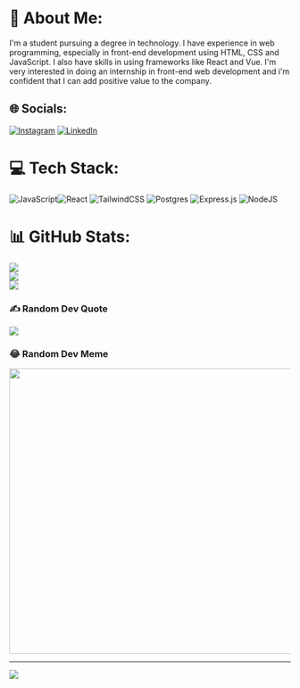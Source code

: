 # 💫 About Me:
I'm a student pursuing a degree in technology. I have experience in web programming, especially in front-end development using HTML, CSS and JavaScript. I also have skills in using frameworks like React and Vue. I'm very interested in doing an internship in front-end web development and i'm confident that I can add positive value to the company.


## 🌐 Socials:
[![Instagram](https://img.shields.io/badge/Instagram-%23E4405F.svg?logo=Instagram&logoColor=white)](https://instagram.com/mnfs.dev) [![LinkedIn](https://img.shields.io/badge/LinkedIn-%230077B5.svg?logo=linkedin&logoColor=white)](https://linkedin.com/in/mohammad-nurfahmi-sugiarto) 

# 💻 Tech Stack:
![JavaScript](https://img.shields.io/badge/javascript-%23323330.svg?style=for-the-badge&logo=javascript&logoColor=%23F7DF1E)![React](https://img.shields.io/badge/react-%2320232a.svg?style=for-the-badge&logo=react&logoColor=%2361DAFB) ![TailwindCSS](https://img.shields.io/badge/tailwindcss-%2338B2AC.svg?style=for-the-badge&logo=tailwind-css&logoColor=white) ![Postgres](https://img.shields.io/badge/postgres-%23316192.svg?style=for-the-badge&logo=postgresql&logoColor=white)  ![Express.js](https://img.shields.io/badge/express.js-%23404d59.svg?style=for-the-badge&logo=express&logoColor=%2361DAFB)   ![NodeJS](https://img.shields.io/badge/node.js-6DA55F?style=for-the-badge&logo=node.js&logoColor=white) 
# 📊 GitHub Stats:
![](https://github-readme-stats.vercel.app/api?username=sugiartofahmi&theme=dark&hide_border=true&include_all_commits=true&count_private=false)<br/>
![](https://github-readme-streak-stats.herokuapp.com/?user=sugiartofahmi&theme=dark&hide_border=true)<br/>
![](https://github-readme-stats.vercel.app/api/top-langs/?username=sugiartofahmi&theme=dark&hide_border=true&include_all_commits=true&count_private=false&layout=compact)

### ✍️ Random Dev Quote
![](https://quotes-github-readme.vercel.app/api?type=horizontal&theme=radical)

### 😂 Random Dev Meme
<img src="https://rm.up.railway.app/" width="512px"/>

---
[![](https://visitcount.itsvg.in/api?id=sugiartofahmi&icon=0&color=0)](https://visitcount.itsvg.in)

<!-- Proudly created with GPRM ( https://gprm.itsvg.in ) -->
